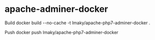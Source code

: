 # apache-adminer-docker

Build
docker build --no-cache -t lmaky/apache-php7-adminer-docker .

Push
docker push lmaky/apache-php7-adminer-docker
